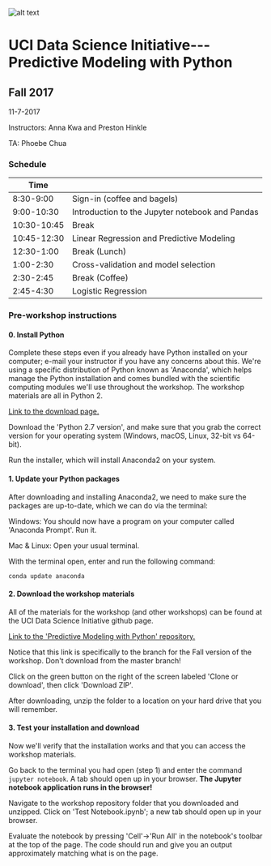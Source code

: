 ![alt text](http://datascience.uci.edu/wp-content/uploads/sites/2/2014/09/data_science_logo_with_image1.png 'UCI_data_science')

# UCI Data Science Initiative---Predictive Modeling with Python
## Fall 2017
11-7-2017

Instructors: Anna Kwa and Preston Hinkle

TA: Phoebe Chua

### Schedule


| Time        |                                                                   |
|-------------|-------------------------------------------------------------------|
| 8:30-9:00   | Sign-in (coffee and bagels)                                       |
| 9:00-10:30  | Introduction to the Jupyter notebook and Pandas                   |
| 10:30-10:45 | Break                                                             |
| 10:45-12:30 | Linear Regression and Predictive Modeling                         |
| 12:30-1:00  | Break (Lunch)                                                    |
| 1:00-2:30   | Cross-validation and model selection |
| 2:30-2:45   | Break (Coffee)                                                    |
| 2:45-4:30   | Logistic Regression                                               |


### Pre-workshop instructions

#### 0. Install Python

Complete these steps even if you already have Python installed on your computer; e-mail your instructor if you have any concerns about this. We're using a specific distribution of Python known as 'Anaconda', which helps manage the Python installation and comes bundled with the scientific computing modules we'll use throughout the workshop. The workshop materials are all in Python 2.

[Link to the download page.](https://www.anaconda.com/download)

Download the 'Python 2.7 version', and make sure that you grab the correct version for your operating system (Windows, macOS, Linux, 32-bit vs 64-bit).

Run the installer, which will install Anaconda2 on your system.

#### 1. Update your Python packages

After downloading and installing Anaconda2, we need to make sure the packages are up-to-date, which we can do via the terminal:

Windows: You should now have a program on your computer called 'Anaconda Prompt'. Run it.

Mac & Linux: Open your usual terminal.

With the terminal open, enter and run the following command:

    conda update anaconda

#### 2. Download the workshop materials

All of the materials for the workshop (and other workshops) can be found at the UCI Data Science Initiative github page.

[Link to the 'Predictive Modeling with Python' repository.](https://github.com/UCIDataScienceInitiative/PredictiveModeling_withPython/tree/fall_17)

Notice that this link is specifically to the branch for the Fall version of the workshop. Don't download from the master branch!

Click on the green button on the right of the screen labeled 'Clone or download', then click 'Download ZIP'.

After downloading, unzip the folder to a location on your hard drive that you will remember.


#### 3. Test your installation and download

Now we'll verify that the installation works and that you can access the workshop materials. 

Go back to the terminal you had open (step 1) and enter the command `jupyter notebook`. A tab should open up in your browser. **The Jupyter notebook application runs in the browser!**

Navigate to the workshop repository folder that you downloaded and unzipped. Click on 'Test Notebook.ipynb'; a new tab should open up in your browser. 

Evaluate the notebook by pressing 'Cell'->'Run All' in the notebook's toolbar at the top of the page. The code should run and give you an output approximately matching what is on the page.
